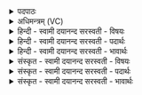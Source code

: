 <details><summary>पदपाठः</summary>

म॒हान्। इन्द्रः॑। वज्र॑ह॒स्त इति॒ वज्र॑ऽहस्तः। षो॒ड॒शी। शर्म॑। य॒च्छ॒तु॒। हन्तु॑। पा॒प्मान॑म्। यः। अ॒स्मान्। द्वेष्टि॑। उ॒प॒या॒मगृ॑हीत॒ इत्यु॑पया॒मऽगृ॑हीतः। अ॒सि॒। म॒हे॒न्द्रायेति॑ महाऽइ॒न्द्राय॑। त्वा॒। ए॒षः। ते॒। योनिः॑। म॒हे॒न्द्रायेति॑ महाऽइ॒न्द्राय॑। त्वा॒। १०।
</details>

<details><summary>अधिमन्त्रम् (VC)</summary>

- इन्द्रो देवता
- वसिष्ठ ऋषिः
- निचृज्जगती
- निषादः
</details>

<details><summary>हिन्दी - स्वामी दयानन्द सरस्वती  - विषयः</summary>

अब राजा के सत्कार इस विषय को अगले मन्त्र में कहा है ॥
</details>

<details><summary>हिन्दी - स्वामी दयानन्द सरस्वती  - पदार्थः</summary>

पदार्थान्वयभाषाः -  हे मनुष्यो ! (वज्रहस्तः) जिस के हाथों में वज्र (षोडशी) सोलह कला युक्त (महान्) बड़ा (इन्द्रः) और परम ऐश्वर्यवान् राजा (शर्म) जिस में दुःख विनाश को प्राप्त होते हैं, उस घर को (यच्छतु) देवे (यः) जो (अस्मान्) हम लोगों को (द्वेष्टि) वैरभाव से चाहता उस (पाप्मानम्) खोटे कर्म करनेवाले को (हन्तु) मारे। जो आप (महेन्द्राय) बड़े-बड़े गुणों से युक्त के लिये (उपयामगृहीतः) प्राप्त हुए नियमों से ग्रहण किये हुए (असि) हैं, उन (त्वा) आप को तथा जिन (ते) आप का (एषः) यह (महेन्द्राय) उत्तम गुणवाले के लिये (योनिः) निमित्त है, उन (त्वा) आप का भी हम लोग सत्कार करें ॥१० ॥
</details>

<details><summary>हिन्दी - स्वामी दयानन्द सरस्वती  - भावार्थः</summary>

भावार्थभाषाः -  हे प्रजाजनो ! जो तुम्हारे लिये सुख देवे, दुष्टों को मारे और महान् ऐश्वर्य को बढ़ावे, वह तुम लोगों को सदा सत्कार करने योग्य है। १० ॥
</details>

<details><summary>संस्कृत - स्वामी दयानन्द सरस्वती  - विषयः</summary>

अथ राजसत्कारमाह ॥
</details>

<details><summary>संस्कृत - स्वामी दयानन्द सरस्वती  - पदार्थः</summary>

पदार्थान्वयभाषाः -  हे मनुष्याः ! वज्रहस्तः षोडशी महानिन्द्रः शर्म यच्छतु योऽस्मान् द्वेष्टि तं पाप्मानं हन्तु यस्त्वं महेन्द्रायोपयामगृहीतोऽसि तं त्वा यस्यैष ते महेन्द्राय योनिरस्ति तं त्वा च वयं सत्कुर्याम ॥१० ॥
</details>

<details><summary>संस्कृत - स्वामी दयानन्द सरस्वती  - भावार्थः</summary>

भावार्थभाषाः -  हे प्रजाजन ! यो युष्मभ्यं सुखं दद्याद् दुष्टान् हन्यान्महैश्वर्यं वर्द्धयेत् स युष्माभिः सदा सत्कर्त्तव्यः ॥१० ॥
</details>